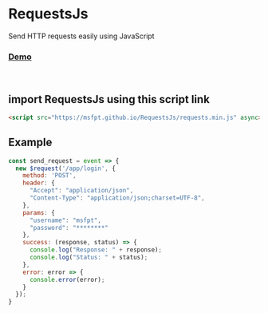 # RequestsJs

Send HTTP requests easily using JavaScript

### [Demo](https://msfpt.github.io/RequestsJs)

<br>

## import RequestsJs using this script link

```html
<script src="https://msfpt.github.io/RequestsJs/requests.min.js" async></script>
```

## Example

```javascript
const send_request = event => {
  new $request('/app/login', {
    method: 'POST',
    header: {
      "Accept": "application/json",
      "Content-Type": "application/json;charset=UTF-8",
    },
    params: {
      "username": "msfpt",
      "password": "********"
    },
    success: (response, status) => {
      console.log("Response: " + response);
      console.log("Status: " + status);
    },
    error: error => {
      console.error(error);
    }
  });
}
```